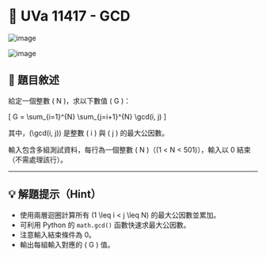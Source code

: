 # 🔢 UVa 11417 - GCD

![image](https://github.com/user-attachments/assets/122445a5-0ff6-4aaa-a901-0d084376698b)

![image](https://github.com/user-attachments/assets/02d20530-9fdf-4b4d-9174-bb066bb8b3b0)

## 📘 題目敘述

給定一個整數 \( N \)，求以下數值 \( G \)：

\[
G = \sum_{i=1}^{N} \sum_{j=i+1}^{N} \gcd(i, j)
\]

其中，\(\gcd(i, j)\) 是整數 \( i \) 與 \( j \) 的最大公因數。

輸入包含多組測試資料，每行為一個整數 \( N \)（\(1 < N < 501\)），輸入以 0 結束（不需處理該行）。

---

## 💡 解題提示（Hint）

- 使用兩層迴圈計算所有 \(1 \leq i < j \leq N\) 的最大公因數並累加。  
- 可利用 Python 的 `math.gcd()` 函數快速求最大公因數。  
- 注意輸入結束條件為 0。  
- 輸出每組輸入對應的 \( G \) 值。

